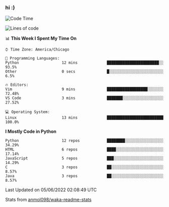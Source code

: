 ### hi :)

<!--START_SECTION:waka-->
![Code Time](http://img.shields.io/badge/Code%20Time-0%20secs-blue)

![Lines of code](https://img.shields.io/badge/From%20Hello%20World%20I%27ve%20Written-599%20Thousand%20lines%20of%20code-blue)

📊 **This Week I Spent My Time On** 

```text
⌚︎ Time Zone: America/Chicago

💬 Programming Languages: 
Python                   12 mins             ███████████████████████░░   93.5% 
Other                    0 secs              █░░░░░░░░░░░░░░░░░░░░░░░░   6.5%

🔥 Editors: 
Vim                      9 mins              ██████████████████░░░░░░░   72.48% 
VS Code                  3 mins              ███████░░░░░░░░░░░░░░░░░░   27.52%

💻 Operating System: 
Linux                    13 mins             █████████████████████████   100.0%

```

**I Mostly Code in Python** 

```text
Python                   12 repos            ████████░░░░░░░░░░░░░░░░░   34.29% 
HTML                     6 repos             ████░░░░░░░░░░░░░░░░░░░░░   17.14% 
JavaScript               5 repos             ███░░░░░░░░░░░░░░░░░░░░░░   14.29% 
C                        3 repos             ██░░░░░░░░░░░░░░░░░░░░░░░   8.57% 
Java                     3 repos             ██░░░░░░░░░░░░░░░░░░░░░░░   8.57%

```



 Last Updated on 05/06/2022 02:08:49 UTC
<!--END_SECTION:waka-->

Stats from [anmol098/waka-readme-stats](https://github.com/anmol098/waka-readme-stats)